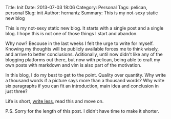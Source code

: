 Title: Init
Date: 2013-07-03 18:06
Category: Personal
Tags: pelican, personal
Slug: init
Author: hernantz 
Summary: This is my not-sexy static new blog

This is my not-sexy static new blog. It starts with a single post and a single
blog. I hope this is not one of those things I start and abandon.


Why now? Becouse in the last weeks I felt the urge to write for myself. 
Knowing my thoughts will be publicly available forces me to think wisely, 
and arrive to better conclusions. 
Aditionally, until now didn't like any of the blogging platforms out there, 
but now with pelican, being able to craft my own posts with markdown and vim
is also part of the motivation.


In this blog, I do my best to get to the point. Quality over quantity.
Why write a thousand words if a picture says more than a thousand words?
Why write six paragraphs if you can fit an introduction, main idea
and conclusion in just three?

Life is short, [write less](http://getnashty.com/write-less), read this and move on.

P.S. Sorry for the length of this post. I didn't have time to make it shorter.
